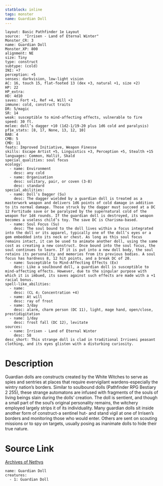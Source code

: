 ```yaml
---
statblock: inline
tags: monster
name: Guardian Doll
---
```

```statblock
layout: Basic Pathfinder 1e Layout
source:  "Irrisen - Land of Eternal Winter"
Monster_CR: 3
name: Guardian Doll
Monster_XP: 800
alignment: NE
size: Tiny
type: construct
subtype: (cold)
INI: +7
perception: +5
senses: darkvision, low-light vision
AC: 16, touch 15, flat-footed 13 (dex +3, natural +1, size +2)
HP: 22
HP_extra: 
HD: 4d10
saves: Fort +1, Ref +4, Will +2
immune: cold, construct traits
DR: 5/magic
SR: 14
weak: susceptible to mind-affecting effects, vulnerable to fire
speed: 30 ft.
melee: doll’s dagger +10 (1d2-1/19-20 plus 1d6 cold and paralysis)
pf1e_stats: [8, 17, None, 13, 12, 10]
BAB: 4
CMB: 5
CMD: 11
feats: Improved Initiative, Weapon Finesse
skills: Escape Artist +5, Linguistics +3, Perception +5, Stealth +15
languages: Common, Hallit, Skald
special_qualities: soul focus
ecology:
  - name: Environment
    desc: any cold
  - name: Organisation
    desc: solitary, pair, or coven (3-8)
    desc: standard
special_abilities:
  - name: Doll’s Dagger (Su)
    desc: The dagger wielded by a guardian doll is treated as a masterwork weapon and delivers 1d6 points of cold damage in addition to its normal damage. Those struck by the dagger must succeed at a DC 12 Fortitude save or be paralyzed by the supernatural cold of the weapon for 1d4 rounds. If the guardian doll is destroyed, its weapon becomes a useless child’s toy. The save DC is Charisma-based.
  - name: Soul Focus (Su)
    desc: The soul bound to the doll lives within a focus integrated into the doll or its apparel, typically one of the doll’s eyes or a gem embedded into its neck or chest. As long as this soul focus remains intact, it can be used to animate another doll, using the same cost as creating a new construct. Once bound into the soul focus, the soul continues to learn. If it is put into a new doll body, the soul retains its personality and memories from its previous bodies. A soul focus has hardness 8, 12 hit points, and a break DC of 20.
  - name: Susceptible to Mind-Affecting Effects (Ex)
    desc: Like a soulbound doll, a guardian doll is susceptible to mind-affecting effects. However, due to the singular purpose with which it is imbued, its saves against such effects are made with a +1 racial bonus.
spell-like_abilities:
  - name:
    desc: (CL 4; Concentration +4)
  - name: At will
    desc: ray of frost
  - name: 3/day
    desc: alarm, charm person (DC 11), light, mage hand, open/close, prestidigitation
  - name: 1/day
    desc: frost fall (DC 12), levitate
sources:
  - name: Irrisen - Land of Eternal Winter
    desc: 58
desc_short: This strange doll is clad in traditional Irriseni peasant clothing, and its eyes glisten with a disturbing curiosity.
```
# Description
Guardian dolls are constructs created by the White Witches to serve as spies and sentries at places that require evervigilant wardens-especially the wintry nation’s borders. Similar to soulbound dolls (Pathfinder RPG Bestiary 2 255), these strange automatons are infused with fragments of the souls of living beings slain during the dolls’ creation. The doll is sentient, and though a small part of the soul’s original personality remains, the witchery employed largely strips it of its individuality. Many guardian dolls sit inside another form of construct-a sentinel hut- and stand vigil at one of Irrisen’s borders and monitoring those who would enter. Others are sent on scouting missions or to spy on targets, usually posing as inanimate dolls to hide their true nature.
# Source Link
[Archives of Nethys](https://aonprd.com/MonsterDisplay.aspx?ItemName=Guardian%20Doll)
```encounter-table
name: Guardian Doll
creatures:
  - 1: Guardian Doll
```
